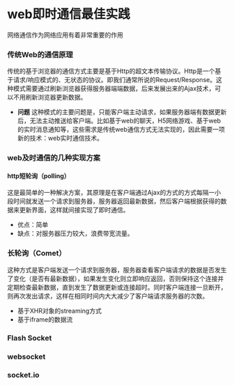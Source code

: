 # web即时通信最佳实践
网络通信作为网络应用有着非常重要的作用
### 传统Web的通信原理
传统的基于浏览器的通信方式主要是基于Http的超文本传输协议。Http是一个基于请求/响应模式的、无状态的协议。即我们通常所说的Request/Response。这种模式需要通过刷新浏览器获得服务器端端数据，后来发展出来的Ajax技术，可以不用刷新浏览器更新数据。
- **问题** 这种模式的主要问题是，只能客户端主动请求，如果服务器端有数据更新后，无法主动推送给客户端。比如基于web的聊天，H5网络游戏、基于web的实时消息通知等，这些需求是传统web通信方式无法实现的，因此需要一项新的技术：web实时通信技术。

### web及时通信的几种实现方案
#### http短轮询（polling）
这是最简单的一种解决方案，其原理是在客户端通过Ajax的方式的方式每隔一小段时间就发送一个请求到服务器，服务器返回最新数据，然后客户端根据获得的数据来更新界面，这样就间接实现了即时通信。
- 优点：简单
- 缺点：对服务器压力较大，浪费带宽流量。

### 长轮询（Comet）
这种方式是客户端发送一个请求到服务器，服务器查看客户端请求的数据是否发生了变化（是否有最新数据），如果发生变化则立即响应返回，否则保持这个连接并定期检查最新数据，直到发生了数据更新或连接超时。同时客户端连接一旦断开，则再次发出请求，这样在相同时间内大大减少了客户端请求服务器的次数。
- 基于XHR对象的streaming方式
-  基于iframe的数据流

### Flash Socket

### websocket

### socket.io




